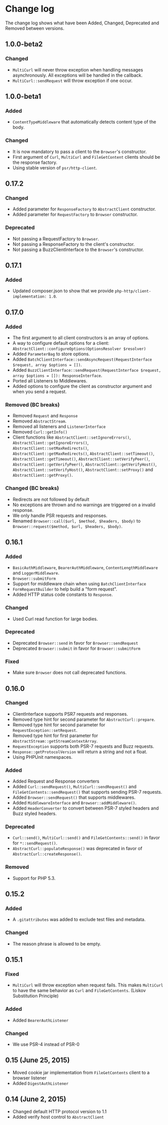 # Change log

The change log shows what have been Added, Changed, Deprecated and Removed between versions. 

## 1.0.0-beta2

### Changed

- `MultiCurl` will never throw exception when handling messages asynchronously. 
All exceptions will be handled in the callback. 
- `MultiCurl::sendRequest` will throw exception if one occur. 

## 1.0.0-beta1

### Added

- `ContentTypeMiddleware` that automatically detects content type of the body. 

### Changed

- It is now mandatory to pass a client to the `Browser`'s constructor.
- First argument of `Curl`, `MultiCurl` and `FileGetContent` clients should be the response factory.
- Using stable version of `psr/http-client`.

## 0.17.2

### Changed

- Added parameter for `ResponseFactory` to `AbstractClient` constructor.
- Added parameter for  `RequestFactory` to `Browser` constructor.

### Deprecated

- Not passing a RequestFactory to `Browser`.
- Not passing a ResponseFactory to the client's constructor.
- Not passing a BuzzClientInterface to the `Browser`'s constructor.


## 0.17.1

### Added

- Updated composer.json to show that we provide `php-http/client-implementation: 1.0`.

## 0.17.0

### Added

- The first argument to all client constructors is an array of options. 
- A way to configure default options for a client: `AbstractClient::configureOptions(OptionsResolver $resolver)`
- Added `ParameterBag` to store options. 
- Added `BatchClientInterface::sendAsyncRequest(RequestInterface $request, array $options = [])`.
- Added `BuzzClientInterface::sendRequest(RequestInterface $request, array $options = []): ResponseInterface`.
- Ported all Listeners to Middlewares. 
- Added options to configure the client as constructor argument and when you send a request. 

### Removed (BC breaks)

- Removed `Request` and `Response`
- Removed `AbstractStream`.
- Removed all listeners and `ListenerInterface`
- Removed `Curl::getInfo()`
- Client functions like `AbstractClient::setIgnoreErrors()`, `AbstractClient::getIgnoreErrors()`, `AbstractClient::setMaxRedirects()`, 
`AbstractClient::getMaxRedirects()`, `AbstractClient::setTimeout()`, `AbstractClient::getTimeout()`, 
`AbstractClient::setVerifyPeer()`, `AbstractClient::getVerifyPeer()`, `AbstractClient::getVerifyHost()`, 
`AbstractClient::setVerifyHost()`, `AbstractClient::setProxy()` and `AbstractClient::getProxy()`.

### Changed (BC breaks)

- Redirects are not followed by default
- No exceptions are thrown and no warnings are triggered on a invalid response. 
- We only handle PSR requests and responses. 
- Renamed `Browser::call($url, $method, $headers, $body)` to `Browser::request($method, $url, $headers, $body)`. 

## 0.16.1

### Added

- `BasicAuthMiddleware`, `BearerAuthMiddleware`, `ContentLengthMiddleware` and `LoggerMiddleware`. 
- `Browser::submitForm`
- Support for middleware chain when using `BatchClientInterface`
- `FormRequestBuilder` to help build a "form request".
- Added HTTP status code constants to `Response`.

### Changed

- Used Curl read function for large bodies.

### Deprecated

- Deprecated `Browser::send` in favor for `Browser::sendRequest`
- Deprecated `Browser::submit` in favor for `Browser::submitForm`

### Fixed

- Make sure `Browser` does not call deprecated functions. 

## 0.16.0

### Changed

* ClientInterface supports PSR7 requests and responses. 
* Removed type hint for second parameter for `AbstractCurl::prepare`.
* Removed type hint for second parameter for `RequestException::setRequest`.
* Removed type hint for first parameter for `AbstractStream::getStreamContextArray`.
* `RequestException` supports both PSR-7 requests and Buzz requests. 
* `Response::getProtocolVersion` will return a string and not a float. 
* Using PHPUnit namespaces.

### Added 

* Added Request and Response converters
* Added `Curl::sendRequest()`, `MultiCurl::sendRequest()` and `FileGetContents::sendRequest()` that
  supports sending PSR-7 requests. 
* Added `Browser::sendRequest()` that supports middlewares.  
* Added `MiddlewareInterface` and `Browser::addMiddleware()`.
* Added `HeaderConverter` to convert between PSR-7 styled headers and Buzz styled headers. 

### Deprecated

* `Curl::send()`, `MultiCurl::send()` and `FileGetContents::send()` in favor for `*::sendRequest()`. 
* `AbstractCurl::populateResponse()` was deprecated in favor of `AbstractCurl::createResponse()`.

### Removed

* Support for PHP 5.3.

## 0.15.2

### Added 

* A `.gitattributes` was added to exclude test files and metadata.

### Changed

* The reason phrase is allowed to be empty.  

## 0.15.1 

### Fixed

 * `MultiCurl` will throw exception when request fails. This makes `MultiCurl` to have the same behavior as `Curl` and 
   `FileGetContents`. (Liskov Substitution Principle)  

### Added

* Added `BearerAuthListener`

### Changed

 * We use PSR-4 instead of PSR-0

## 0.15 (June 25, 2015)

 * Moved cookie jar implementation from `FileGetContents` client to a browser
   listener
 * Added `DigestAuthListener`

## 0.14 (June 2, 2015)

 * Changed default HTTP protocol version to 1.1
 * Added verify host control to `AbstractClient`
